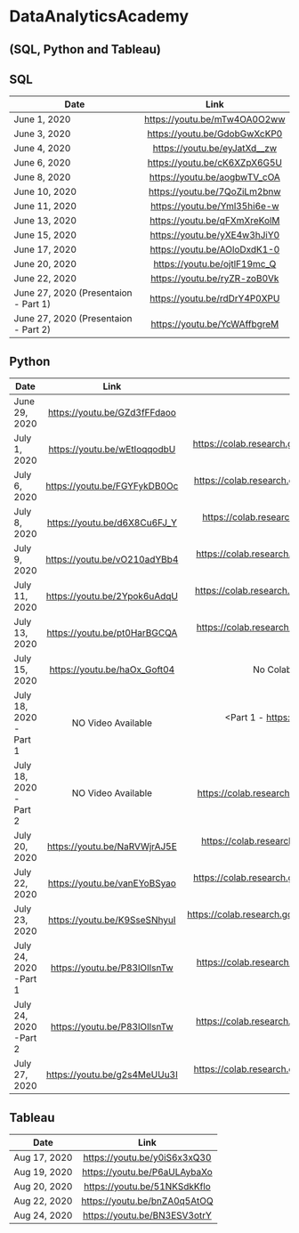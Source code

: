 # DataAnalyticsAcademy
## (SQL, Python and Tableau)

## SQL

| Date        	 | Link          		             |
| ---------------|:-----------------------------:|
| June 1, 2020   | <https://youtu.be/mTw4OA0O2ww>|
| June 3, 2020   | <https://youtu.be/GdobGwXcKP0>|
| June 4, 2020   | <https://youtu.be/eyJatXd__zw>|
| June 6, 2020   | <https://youtu.be/cK6XZpX6G5U>|
| June 8, 2020   | <https://youtu.be/aogbwTV_cOA>|
| June 10, 2020  | <https://youtu.be/7QoZiLm2bnw>|
| June 11, 2020  | <https://youtu.be/Yml35hi6e-w>|
| June 13, 2020  | <https://youtu.be/qFXmXreKolM>|
| June 15, 2020  | <https://youtu.be/yXE4w3hJiY0>|
| June 17, 2020  | <https://youtu.be/AOloDxdK1-0>|
| June 20, 2020  | <https://youtu.be/ojtlF19mc_Q>|
| June 22, 2020  | <https://youtu.be/ryZR-zoB0Vk>|
| June 27, 2020 (Presentaion - Part 1) | <https://youtu.be/rdDrY4P0XPU>|
| June 27, 2020 (Presentaion - Part 2) | <https://youtu.be/YcWAffbgreM>|



## Python

| Date        	 | Link          		              |  Google Colab link                                                                       |
| ---------------|:------------------------------:|:----------------------------------------------------------------------------------------:|
| June 29, 2020  | <https://youtu.be/GZd3fFFdaoo> |                                                                                          |
| July 1, 2020   | <https://youtu.be/wEtIoqqodbU> | <https://colab.research.google.com/drive/1DWF-CXxLgpw2WvgvPpbLBJJ8FFNjqQiZ?usp=sharing>  |
| July 6, 2020   | <https://youtu.be/FGYFykDB0Oc> | <https://colab.research.google.com/drive/1yeOyp9nhYY6fMz7NTop8hDXkI764yyWF?usp=sharing>  |
| July 8, 2020   | <https://youtu.be/d6X8Cu6FJ_Y> | <https://colab.research.google.com/drive/17vhYvN7lYsViRyjzhwzY2jquC2AkzYia?usp=sharing>  |
| July 9, 2020   | <https://youtu.be/vO210adYBb4> | <https://colab.research.google.com/drive/1FJYAasJSYUMooGCeaQIS5pKtvs4JznJh?usp=sharing>  |
| July 11, 2020  | <https://youtu.be/2Ypok6uAdqU> | <https://colab.research.google.com/drive/1Ul5FgW_o3Ybxnef_sDYPxCUxkN5Wkpv9?usp=sharing>  |
| July 13, 2020  | <https://youtu.be/pt0HarBGCQA> | <https://colab.research.google.com/drive/1yFZduldzz9n3CVrzfwBBuayO5Wl0DPR5?usp=sharing>  |
| July 15, 2020  | <https://youtu.be/haOx_Goft04> | No Colab Notebook Available - overview of Unit 2 project                                 |
| July 18, 2020 - Part 1   | NO Video Available  | <Part 1 - https://colab.research.google.com/drive/1CFbi_w1K6poiB0-pxi5UAhXH0KJUg9gi?usp=sharing>  |
| July 18, 2020 - Part 2   | NO Video Available  | <Part 2 - https://colab.research.google.com/drive/10toPzO8rw6PswQroAAZiIPAQubaiwcwG?usp=sharing>  |
| July 20, 2020  | <https://youtu.be/NaRVWjrAJ5E>  | <https://colab.research.google.com/drive/1PrtPWypIH74435MIuiBtI5BkoUj8U5zL?usp=sharing>  |
| July 22, 2020  | <https://youtu.be/vanEYoBSyao>  | <https://colab.research.google.com/drive/1T9xXOQdBJnU08VXYpsOUtkPRajGiFwM5?usp=sharing>  |
| July 23, 2020  | <https://youtu.be/K9SseSNhyuI>  | <https://colab.research.google.com/drive/1vWtSmCgG5Tk8WY_S9wZ0tXN8nBWbeNH2?usp=sharing>  |
| July 24, 2020 -Part 1 | <https://youtu.be/P83lOIlsnTw>  | <https://colab.research.google.com/drive/1LPCNYr2h8lNud9SxbOOvNQu6r6lgJZZs?usp=sharing>  |
| July 24, 2020 -Part 2 | <https://youtu.be/P83lOIlsnTw>  | <https://colab.research.google.com/drive/13FG2pTrOJ6LvFNe9S99Ye0ghHhY2I4Eb?usp=sharing>  |
| July 27, 2020| <https://youtu.be/g2s4MeUUu3I>  | <https://colab.research.google.com/drive/19MgoPwumo-fIOrI7dQ5xe4YOSNe3gSPF?usp=sharing>  |


## Tableau

| Date        	 | Link          		              |
| ---------------|:------------------------------:|
| Aug 17, 2020  | <https://youtu.be/y0iS6x3xQ30>  |   
| Aug 19, 2020  | <https://youtu.be/P6aULAybaXo>  |
| Aug 20, 2020  | <https://youtu.be/51NKSdkKflo>  |
| Aug 22, 2020  | <https://youtu.be/bnZA0q5AtOQ>  |
| Aug 24, 2020  | <https://youtu.be/BN3ESV3otrY>  |


















